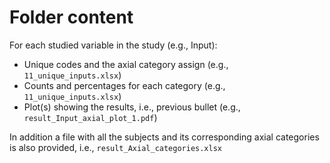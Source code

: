 # Folder content

For each studied variable in the study (e.g., Input):
- Unique codes and the axial category assign (e.g., `11_unique_inputs.xlsx`)
- Counts and percentages for each category (e.g., `11_unique_inputs.xlsx`)
- Plot(s) showing the results, i.e., previous bullet (e.g., `result_Input_axial_plot_1.pdf`) 

In addition a file with all the subjects and its corresponding axial categories is also provided, i.e., `result_Axial_categories.xlsx`
